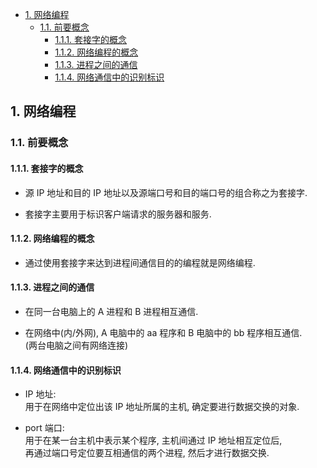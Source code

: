 <!-- TOC -->

- [1. 网络编程](#1-网络编程)
  - [1.1. 前要概念](#11-前要概念)
    - [1.1.1. 套接字的概念](#111-套接字的概念)
    - [1.1.2. 网络编程的概念](#112-网络编程的概念)
    - [1.1.3. 进程之间的通信](#113-进程之间的通信)
    - [1.1.4. 网络通信中的识别标识](#114-网络通信中的识别标识)

<!-- /TOC -->

## 1. 网络编程

### 1.1. 前要概念

#### 1.1.1. 套接字的概念
- 源 IP 地址和目的 IP 地址以及源端口号和目的端口号的组合称之为套接字.  

- 套接字主要用于标识客户端请求的服务器和服务.

#### 1.1.2. 网络编程的概念
- 通过使用套接字来达到进程间通信目的的编程就是网络编程.

#### 1.1.3. 进程之间的通信
- 在同一台电脑上的 A 进程和 B 进程相互通信.

- 在网络中(内/外网), A 电脑中的 aa 程序和 B 电脑中的 bb 程序相互通信.  
  (两台电脑之间有网络连接)

#### 1.1.4. 网络通信中的识别标识
- IP 地址:  
  用于在网络中定位出该 IP 地址所属的主机, 确定要进行数据交换的对象.

- port 端口:  
  用于在某一台主机中表示某个程序, 主机间通过 IP 地址相互定位后,  
  再通过端口号定位要互相通信的两个进程, 然后才进行数据交换.